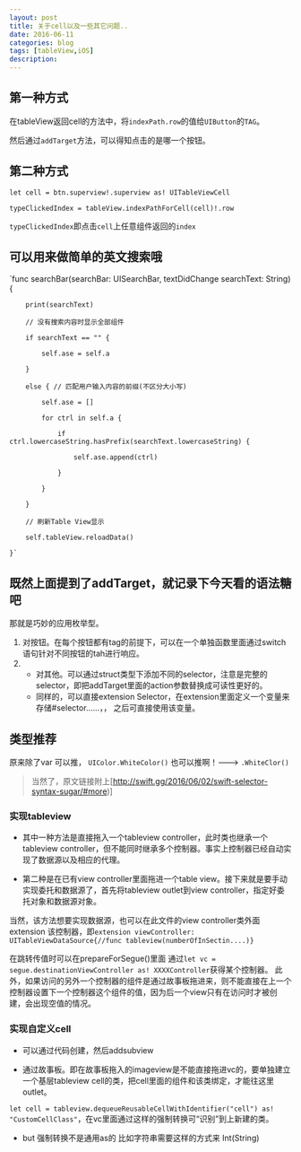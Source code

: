 ```yaml
---
layout: post
title: 关于cell以及一些其它问题..
date: 2016-06-11
categories: blog
tags: [tableView,iOS]
description:  
---
```


## 第一种方式

在tableView返回cell的方法中，将`indexPath.row`的值给`UIButton`的`TAG`。

然后通过`addTarget`方法，可以得知点击的是哪一个按钮。

## 第二种方式

`let cell = btn.superview!.superview as! UITableViewCell`

`typeClickedIndex = tableView.indexPathForCell(cell)!.row`

`typeClickedIndex`即点击`cell`上任意组件返回的`index`

## 可以用来做简单的英文搜索哦

`func searchBar(searchBar: UISearchBar, textDidChange searchText: String) {

        print(searchText)

        // 没有搜索内容时显示全部组件

        if searchText == "" {

            self.ase = self.a

        }

        else { // 匹配用户输入内容的前缀(不区分大小写)

            self.ase = []

            for ctrl in self.a {

                if ctrl.lowercaseString.hasPrefix(searchText.lowercaseString) {

                    self.ase.append(ctrl)

                }

            }

        }

        // 刷新Table View显示

        self.tableView.reloadData()

    }`

## 既然上面提到了addTarget，就记录下今天看的语法糖吧

那就是巧妙的应用枚举型。

1. 对按钮。在每个按钮都有tag的前提下，可以在一个单独函数里面通过switch语句针对不同按钮的tah进行响应。
2. - 对其他。可以通过struct类型下添加不同的selector，注意是完整的selector，即把addTarget里面的action参数替换成可读性更好的。
   - 同样的，可以直接extension Selector，在extension里面定义一个变量来存储#selector......，， 之后可直接使用该变量。

## 类型推荐

原来除了var 可以推， `UIColor.WhiteColor()` 也可以推啊！---> `.WhiteClor()`

> 当然了，原文链接附上[http://swift.gg/2016/06/02/swift-selector-syntax-sugar/#more)]

### 实现tableview

- 其中一种方法是直接拖入一个tableview controller，此时类也继承一个tableview controller，但不能同时继承多个控制器。事实上控制器已经自动实现了数据源以及相应的代理。

- 第二种是在已有view controller里面拖进一个table view。接下来就是要手动实现委托和数据源了，首先将tableview outlet到view controller，指定好委托对象和数据源对象。

当然，该方法想要实现数据源，也可以在此文件的view controller类外面extension 该控制器，即`extension viewController: UITableViewDataSource{//func tableview(numberOfInSectin....)}`

在跳转传值时可以在prepareForSegue()里面 通过`let vc = segue.destinationViewController as! XXXXController`获得某个控制器。
此外，如果访问的另外一个控制器的组件是通过故事板拖进来，则不能直接在上一个控制器设置下一个控制器这个组件的值，因为后一个view只有在访问时才被创建，会出现空值的情况。

### 实现自定义cell 

- 可以通过代码创建，然后addsubview

- 通过故事板。即在故事板拖入的imageview是不能直接拖进vc的，要单独建立一个基层tableview cell的类，把cell里面的组件和该类绑定，才能往这里outlet。

`let cell = tableview.dequeueReusableCellWithIdentifier("cell") as! "CustomCellClass"`，在vc里面通过这样的强制转换可“识别”到上新建的类。

- but 强制转换不是通用as的    比如字符串需要这样的方式来  Int(String)



